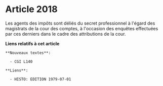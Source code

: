 # Article 2018

Les agents des impôts sont déliés du secret professionnel à l'égard des magistrats de la cour des comptes, à l'occasion des
enquêtes effectuées par ces derniers dans le cadre des attributions de la cour.

**Liens relatifs à cet article**

	**Nouveaux textes**:

	  - CGI L140

	**Liens**:

	  - HISTO: EDITION 1979-07-01
